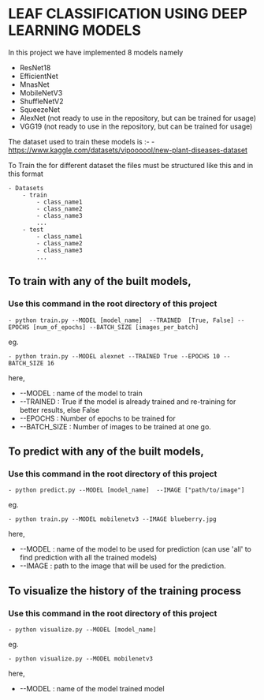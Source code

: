 # LEAF CLASSIFICATION USING DEEP LEARNING MODELS

In this project we have implemented 8 models namely 
* ResNet18
* EfficientNet
* MnasNet
* MobileNetV3
* ShuffleNetV2
* SqueezeNet
* AlexNet (not ready to use in the repository, but can be trained for usage)
* VGG19 (not ready to use in the repository, but can be trained for usage)


The dataset used to train these models is :-
    - https://www.kaggle.com/datasets/vipoooool/new-plant-diseases-dataset


To Train the for different dataset the files must be structured like this and in this format

    - Datasets
        - train
            - class_name1 
            - class_name2 
            - class_name3
            ...
        - test
            - class_name1 
            - class_name2 
            - class_name3
            ...


## To train with any of the built models,

### Use this command in the root directory of this project

    - python train.py --MODEL [model_name]  --TRAINED  [True, False] --EPOCHS [num_of_epochs] --BATCH_SIZE [images_per_batch]

eg.

    - python train.py --MODEL alexnet --TRAINED True --EPOCHS 10 --BATCH_SIZE 16


here,
* --MODEL : name of the model to train
* --TRAINED : True if the model is already trained and re-training for better results, else False
* --EPOCHS : Number of epochs to be trained for
* --BATCH_SIZE : Number of images to be trained at one go.

## To predict with any of the built models,

### Use this command in the root directory of this project

    - python predict.py --MODEL [model_name]  --IMAGE ["path/to/image"]

eg. 
    
    - python train.py --MODEL mobilenetv3 --IMAGE blueberry.jpg

here,

* --MODEL : name of the model to be used for prediction (can use 'all' to find prediction with all the trained models)
* --IMAGE : path to the image that will be used for the prediction.

    

## To visualize the history of the training process

### Use this command in the root directory of this project 

    - python visualize.py --MODEL [model_name]

eg. 
    
    - python visualize.py --MODEL mobilenetv3

here,

* --MODEL : name of the model trained model

    